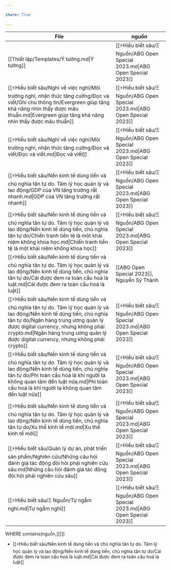 ---  
share: True  
---  
| File                                                                                                                                                                                                                                                                                                   | nguồn                                                                      |  
| ------------------------------------------------------------------------------------------------------------------------------------------------------------------------------------------------------------------------------------------------------------------------------------------------------ | -------------------------------------------------------------------------- |  
| [[Thiết lập/Templates/Ý tưởng.md\|Ý tưởng]]                                                                                                                                                                                                                                                            | [[⚡Hiểu biết sâu/Ξ Nguồn/ABG Open Special 2023.md\|ABG Open Special 2023]] |  
| [[⚡Hiểu biết sâu/Nghĩ về việc nghĩ/Môi trường nghĩ, nhận thức tăng cường/Đọc và viết/Ghi chú thông tin/Evergreen giúp tăng khả năng nhìn thấy được mâu thuẫn.md\|Evergreen giúp tăng khả năng nhìn thấy được mâu thuẫn]]                                                                               | [[⚡Hiểu biết sâu/Ξ Nguồn/ABG Open Special 2023.md\|ABG Open Special 2023]] |  
| [[⚡Hiểu biết sâu/Nghĩ về việc nghĩ/Môi trường nghĩ, nhận thức tăng cường/Đọc và viết/Đọc và viết.md\|Đọc và viết]]                                                                                                                                                                                     | [[⚡Hiểu biết sâu/Ξ Nguồn/ABG Open Special 2023.md\|ABG Open Special 2023]] |  
| [[⚡Hiểu biết sâu/Nền kinh tế dùng tiền và chủ nghĩa tân tự do. Tâm lý học quản lý và lao động/GDP của VN tăng trưởng rất nhanh.md\|GDP của VN tăng trưởng rất nhanh]]                                                                                                                                  | [[⚡Hiểu biết sâu/Ξ Nguồn/ABG Open Special 2023.md\|ABG Open Special 2023]] |  
| [[⚡Hiểu biết sâu/Nền kinh tế dùng tiền và chủ nghĩa tân tự do. Tâm lý học quản lý và lao động/Nền kinh tế dùng tiền, chủ nghĩa tân tự do/Chiến tranh tiền tệ là một khái niệm không khoa học.md\|Chiến tranh tiền tệ là một khái niệm không khoa học]]                                                 | [[⚡Hiểu biết sâu/Ξ Nguồn/ABG Open Special 2023.md\|ABG Open Special 2023]] |  
| [[⚡Hiểu biết sâu/Nền kinh tế dùng tiền và chủ nghĩa tân tự do. Tâm lý học quản lý và lao động/Nền kinh tế dùng tiền, chủ nghĩa tân tự do/Cái được đem ra toàn cầu hoá là luật.md\|Cái được đem ra toàn cầu hoá là luật]]                                                                               | [[ABG Open Special 2023]], Nguyễn Sỹ Thành                                 |  
| [[⚡Hiểu biết sâu/Nền kinh tế dùng tiền và chủ nghĩa tân tự do. Tâm lý học quản lý và lao động/Nền kinh tế dùng tiền, chủ nghĩa tân tự do/Ngân hàng trung ương quản lý được digital currency, nhưng không phải crypto.md\|Ngân hàng trung ương quản lý được digital currency, nhưng không phải crypto]] | [[⚡Hiểu biết sâu/Ξ Nguồn/ABG Open Special 2023.md\|ABG Open Special 2023]] |  
| [[⚡Hiểu biết sâu/Nền kinh tế dùng tiền và chủ nghĩa tân tự do. Tâm lý học quản lý và lao động/Nền kinh tế dùng tiền, chủ nghĩa tân tự do/Phi toàn cầu hoá là khi người ta không quan tâm đến luật nữa.md\|Phi toàn cầu hoá là khi người ta không quan tâm đến luật nữa]]                               | [[⚡Hiểu biết sâu/Ξ Nguồn/ABG Open Special 2023.md\|ABG Open Special 2023]] |  
| [[⚡Hiểu biết sâu/Nền kinh tế dùng tiền và chủ nghĩa tân tự do. Tâm lý học quản lý và lao động/Nền kinh tế dùng tiền, chủ nghĩa tân tự do/Xu thế kinh tế mới.md\|Xu thế kinh tế mới]]                                                                                                                   | [[⚡Hiểu biết sâu/Ξ Nguồn/ABG Open Special 2023.md\|ABG Open Special 2023]] |  
| [[⚡Hiểu biết sâu/Quản lý dự án, phát triển sản phẩm/Nghiên cứu/Những câu hỏi đánh giá tác động đòi hỏi phải nghiên cứu sâu.md\|Những câu hỏi đánh giá tác động đòi hỏi phải nghiên cứu sâu]]                                                                                                           | [[⚡Hiểu biết sâu/Ξ Nguồn/ABG Open Special 2023.md\|ABG Open Special 2023]] |  
| [[⚡Hiểu biết sâu/Ξ Nguồn/Tự ngẫm nghĩ.md\|Tự ngẫm nghĩ]]                                                                                                                                                                                                                                               | [[⚡Hiểu biết sâu/Ξ Nguồn/ABG Open Special 2023.md\|ABG Open Special 2023]] |  
  
WHERE contains(nguồn,[[]])  
- [[⚡Hiểu biết sâu/Nền kinh tế dùng tiền và chủ nghĩa tân tự do. Tâm lý học quản lý và lao động/Nền kinh tế dùng tiền, chủ nghĩa tân tự do/Cái được đem ra toàn cầu hoá là luật.md|Cái được đem ra toàn cầu hoá là luật]]  
  
